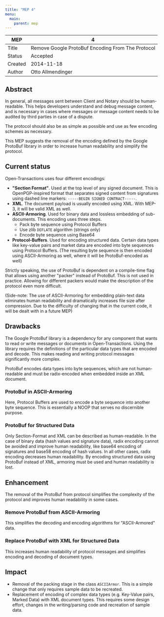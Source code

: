```yaml
---
title: "MEP 4"
menu:
  main:
    parent: mep
---
```


MEP | 4
--- | ---
Title | Remove Google ProtoBuf Encoding From The Protocol
Status | Accepted
Created | 2014-11-18
Author | Otto Allmendinger

## Abstract

In general, all messages sent between Client and Notary should be
human-readable. This helps developers understand and debug message content, and
is necessary in cases where messages or message content needs to be audited by
third parties in case of a dispute.

The protocol should also be as simple as possible and use as few encoding
schemes as necessary.

This MEP suggests the removal of the encoding defined by the Google ProtoBuf
library in order to increase human readability and simplify the protocol.

## Current status

Open-Transactions uses four different encodings:

* **"Section Format"**. Used at the top level of any signed document. This is
  OpenPGP-inspired format that separates signed content from
  signatures using dashed line markers: `-----BEGIN SIGNED CONTRACT-----`.
* **XML**. The document payload is usually encoded using XML. With MEP-3, it
  will be valid XML as well.
* **ASCII-Armoring**. Used for binary data and lossless embedding of
  sub-documents. This encoding uses three steps.
  * Pack byte sequence using Protocol Buffers
  * Use zlib `DEFLATE` algorithm (strings only)
  * Encode byte sequence using Base64
* **Protocol-Buffers**. Used for encoding structured data. Certain data types
  like key-value pairs and market data are encoded into byte sequences using
  Protocol Buffers. (The resulting byte sequence is then encoded using
  ASCII-Armoring as well, where it will be ProtoBuf-encoded as well)

Strictly speaking, the use of ProtoBuf is dependent on a compile-time flag that
allows using another "packer" instead of ProtoBuf. This is not used in practice.
Allowing for different packers would make the description of the protocol even
more difficult.

(Side-note: The use of ASCII-Armoring for embedding plain-text data eliminates
human readability and dramatically increases file size after compression. Due to
the difficulty of changing that in the current code, it will be dealt with in a
future MEP)

## Drawbacks

The Google ProtoBuf library is a dependency for any component that wants to read
or write messages or documents in Open-Transactions. Using the library requires
the definitions of the particular data types that are encoded and decode. This
makes reading and writing protocol messages significantly more complex.

ProtoBuf encodes data types into byte sequences, which are not human-readable
and must be radix-encoded when embedded inside an XML document.

### ProtoBuf in ASCII-Armoring

Here, Protocol Buffers are used to encode a byte sequence into another byte
sequence. This is essentially a NOOP that serves no discernible purpose.

### ProtoBuf for Structured Data

Only Section-Format and XML can be described as human-readable. In the case of
binary data (hash values and signature data), radix encoding cannot be avoided
and improve human readability, like base64 encoding of signatures and base58
encoding of hash values. In all other cases, radix encoding decreases human
readability. By encoding structured data using ProtoBuf instead of XML, armoring
must be used and human readability is lost.

## Enhancement

The removal of the ProtoBuf from protocol simplifies the complexity of the
protocol and improves human readability in some cases.

### Remove ProtoBuf from ASCII-Armoring

This simplifies the decoding and encoding algorithms for "ASCII-Armored" data.

### Replace ProtoBuf with XML for Structured Data

This increases human readability of protocol messages and simplifies encoding
and decoding of document types.

## Impact

* Removal of the packing stage in the class `ASCIIArmor`. This is a simple
  change that only requires sample data to be recreated.
* Replacement of encoding of complex data types (e.g. Key-Value pairs, Marked
  Data) with XML document types. This requires some design effort, changes
  in the writing/parsing code and recreation of sample data.
